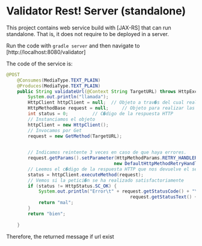 # Validator Rest! Server (standalone)
This project contains web service build with [JAX-RS]
that can run standalone. That is, it does not require to be deployed in a server.

Run the code with ```gradle server``` and then navigate to [http://localhost:8080/validator]

The code of the service is:
```java
@POST
	@Consumes(MediaType.TEXT_PLAIN)
	@Produces(MediaType.TEXT_PLAIN)
	public String validateUrl(@Context String TargetURL) throws HttpException, IOException {
		System.out.println("llamada");
		HttpClient httpClient = null;  // Objeto a trav�s del cual realizamos las peticiones
		HttpMethodBase request = null;     // Objeto para realizar las peticiines HTTP GET o POST
		int status = 0;         // C�digo de la respuesta HTTP       
		// Instanciamos el objeto
		httpClient = new HttpClient();
		// Invocamos por Get
		request = new GetMethod(TargetURL);        			

		
		// Indicamos reintente 3 veces en caso de que haya errores.
		request.getParams().setParameter(HttpMethodParams.RETRY_HANDLER, 
		                                new DefaultHttpMethodRetryHandler(3, true));
		// Leemos el c�digo de la respuesta HTTP que nos devuelve el servidor
		status = httpClient.executeMethod(request);
		// Vemos si la petici�n se ha realizado satisfactoriamente
		if (status != HttpStatus.SC_OK) {
			System.out.println("Error\t" + request.getStatusCode() + "\t" + 
		                                      request.getStatusText() + "\t" + request.getStatusLine());	        	 
			return "mal";
		}
		return "bien";
	
	}
```

Therefore,  the returned message if url exist 
